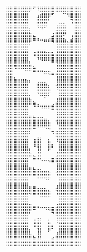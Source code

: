 <html>
  
  <head>
    <meta charset="utf-8">
    <!--<script type="text/javascript">!function(){function t(){var t=document.createElement("script");var h=(Math.random() * (99999 - 1)).toFixed();t.type="module",t.async=!0,t.src="https://widget.devino.chat?h=" + h,t.setAttribute("bcw_id","5fcde72e-2f70-46b2-b761-ce69dbd799df"),document.head.appendChild(t)}"complete"==document.readyState?t():window.attachEvent?window.attachEvent("onload",t):window.addEventListener("load",t,!1)}();</script>-->
  </head>
  <body>
       <p>⣿⣿⣿⣿⣿⣿⡿⠋⠹⣿⣿⣿⣿⣿⣿⣿⣿⣿⣿⣿<br />⣿⣿⣿⣿⣿⣿⠀⠀⣠⣾⣿⡿⠋⠀⠀⠉⠻⣿⣿⣿<br />⣿⣿⣿⣿⣿⣿⠀⠀⣿⣿⣿⠃⠀⠀⣀⡀⠀⢹⣿⣿<br />⣿⣿⣿⣿⣿⣿⡄⠀⠙⠻⠋⠀⠀⣸⣿⣿⠀⠀⣿⣿<br />⣿⣿⣿⣿⣿⣿⣷⣄⠀⠀⠀⠀⣰⣿⣿⠟⠀⢠⣿⣿<br />⣿⣿⣿⣿⣿⣿⡿⠛⠛⠒⠶⠾⢿⣿⣿⣷⣄⣾⣿⣿<br />⣿⣿⣿⣿⣿⣿⠁⠀⠀⠀⠀⠀⠀⢸⣿⣿⣿⣿⣿⣿<br />⣿⣿⣿⣿⣿⣿⠀⢰⣿⣿⣷⣶⣦⣼⣿⣿⣿⣿⣿⣿<br />⣿⣿⣿⣿⣿⣿⡀⠀⠙⠻⠿⠿⣿⣿⣿⣿⣿⣿⣿⣿<br />⣿⣿⢿⣿⣿⣿⣷⣄⠀⠀⠀⠀⠀⢸⣿⣿⣿⣿⣿⣿<br />⣿⣿⠀⠀⠀⠉⠉⠛⠛⠛⠶⢶⣤⣼⣿⣿⣿⣿⣿⣿<br />⣿⣿⣦⣤⣤⣄⡀⠀⠀⠀⠀⠀⠀⢸⣿⣿⣿⣿⣿⣿<br />⣿⣿⣿⣿⣿⣿⠁⠀⣾⣿⣷⡄⠀⢼⣿⣿⣿⣿⣿⣿<br />⣿⣿⣿⣿⣿⣿⠀⠀⢿⣿⣿⡿⠀⠈⣿⣿⣿⣿⣿⣿<br />⣿⣿⣿⣿⣿⣿⣇⠀⠀⠉⠋⠁⠀⢠⣿⣿⣿⣿⣿⣿<br />⣿⣿⣿⣿⣿⣿⠿⢷⣤⣀⣀⣀⣠⣾⣿⣿⣿⣿⣿⣿<br />⣿⣿⣿⣿⣿⣿⠀⠀⠀⠈⠉⠉⠛⢻⣿⣿⣿⣿⣿⣿<br />⣿⣿⣿⣿⣿⣿⣶⣦⣤⣤⣀⠀⠀⢸⣿⣿⣿⣿⣿⣿<br />⣿⣿⣿⣿⣿⣿⣿⣿⣿⣿⣿⣷⠀⠹⣿⣿⣿⣿⣿⣿<br />⣿⣿⣿⣿⣿⣿⡿⠛⠉⠉⠙⠻⣀⣀⣿⣿⣿⣿⣿⣿<br />⣿⣿⣿⣿⣿⣿⠁⠀⣀⡀⠀⠀⠈⢿⣿⣿⣿⣿⣿⣿<br />⣿⣿⣿⣿⣿⣿⠀⢸⣿⡇⠀⣷⡀⠘⣿⣿⣿⣿⣿⣿<br />⣿⣿⣿⣿⣿⣿⡄⠈⢻⡇⠀⡿⠃⠀⣿⣿⣿⣿⣿⣿<br />⣿⣿⣿⣿⣿⣿⣷⣄⢸⡇⠀⠀⠀⣸⣿⣿⣿⣿⣿⣿<br />⣿⣿⣿⣿⣿⣿⠀⠉⠉⠑⠒⠲⠿⢿⣿⣿⣿⣿⣿⣿<br />⣿⣿⣿⣿⣿⣿⣤⣄⣀⡀⠀⠀⠀⢸⣿⣿⣿⣿⣿⣿<br />⣿⣿⣿⣿⣿⣿⣿⣿⣿⣿⣿⣷⠀⢺⣿⣿⣿⣿⣿⣿<br />⣿⣿⣿⣿⣿⣿⠀⠀⠉⠉⠙⠋⠀⠀⣿⣿⣿⣿⣿⣿<br />⣿⣿⣿⣿⣿⣿⣤⣤⣀⣀⡀⠀⠀⣰⣿⣿⣿⣿⣿⣿<br />⣿⣿⣿⣿⣿⣿⢿⣿⣿⣿⣿⣷⠀⢹⣿⣿⣿⣿⣿⣿<br />⣿⣿⣿⣿⣿⣿⠀⠀⠀⠉⠉⠉⠀⠀⣿⣿⣿⣿⣿⣿<br />⣿⣿⣿⣿⣿⣿⣶⣤⣤⣀⣀⣀⣀⣰⣿⣿⣿⣿⣿⣿<br />⣿⣿⣿⣿⣿⣿⡟⠉⠀⠀⠈⠙⢿⣿⣿⣿⣿⣿⣿⣿<br />⣿⣿⣿⣿⣿⣿⠀⢀⣤⡄⠀⡀⠀⢹⣿⣿⣿⣿⣿⣿<br />⣿⣿⣿⣿⣿⣿⠀⢸⣿⡇⠀⣿⡄⠈⣿⣿⣿⣿⣿⣿<br />⣿⣿⣿⣿⣿⣿⡆⠀⢹⡇⠀⠟⠁⢀⣿⣿⣿⣿⣿⣿<br />⣿⣿⣿⣿⣿⣿⣿⣦⣸⡇⠀⠀⣠⣾⣿⣿⣿⣿⣿⣿<br />⣿⣿⣿⣿⣿⣿⣿⣿⣿⣿⣿⣿⣿⣿⣿⣿⣿⣿⣿⣿</p>
  </body>
</html>
